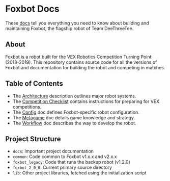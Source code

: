 # Foxbot Docs

These [docs](https://thecraftkid.github.com/vex-robot-2018) tell you everything
you need to know about building and maintaining Foxbot, the flagship robot of
Team DeeThreeTee.

## About
Foxbot is a robot built for the VEX Robotics Competition Turning Point
(2018-2019). This repository contains source code for all the versions of
Foxbot and documentation for building the robot and competing in matches.

## Table of Contents
- The [Architecture](./architecture.md) description outlines major robot systems.
- The [Competition Checklist](./comp-checklist.md) contains instructions for
  preparing for VEX competitions.
- The [Config](./config.md) doc defines Foxbot-specific robot configuration.
- The [Metagame](./metagame.md) doc details game knowledge and strategy.
- The [Workflow](./workflow.md) doc describes the way to develop the robot.

## Project Structure
- `docs`: Important project documentation
- `common`: Code common to Foxbot v1.x.x and v2.x.x
- `foxbot_legacy`: Code that runs the backup robot (v1.2.0)
- `foxbot_2_0_0`: Current primary source directory
- `lib`: Other project libraries, fetched using the initialization script